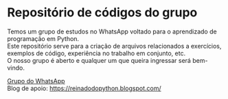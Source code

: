 ﻿# Repositório de códigos do grupo
Temos um grupo de estudos no WhatsApp voltado para o aprendizado de programação em Python.  
Este repositório serve para a criação de arquivos relacionados a exercícios, exemplos de código, experiência no trabalho em conjunto, etc.  
O nosso grupo é aberto e qualquer um que queira ingressar será bem-vindo.

[Grupo do WhatsApp](https://goo.gl/GRTDeA "Acessar o grupo no WhatsApp")  
Blog de apoio: <https://reinadodopython.blogspot.com/>
